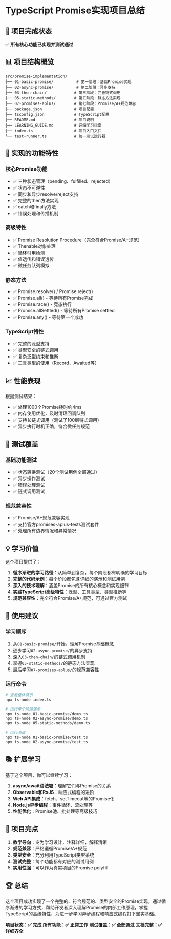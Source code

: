 # TypeScript Promise实现项目总结

## 🎉 项目完成状态

✅ **所有核心功能已实现并测试通过**

## 📊 项目结构概览

```
src/promise-implementation/
├── 01-basic-promise/          # 第一阶段：基础Promise实现
├── 02-async-promise/          # 第二阶段：异步支持
├── 03-then-chain/            # 第三阶段：完善链式调用
├── 05-static-methods/        # 第五阶段：静态方法实现
├── 07-promises-aplus/        # 第七阶段：Promise/A+规范兼容
├── package.json              # 项目配置
├── tsconfig.json             # TypeScript配置
├── README.md                 # 项目说明
├── LEARNING_GUIDE.md         # 详细学习指南
├── index.ts                  # 项目入口文件
└── test-runner.ts            # 统一测试运行器
```

## 🚀 实现的功能特性

### 核心Promise功能
- ✅ 三种状态管理（pending、fulfilled、rejected）
- ✅ 状态不可逆性
- ✅ 同步和异步resolve/reject支持
- ✅ 完整的then方法实现
- ✅ catch和finally方法
- ✅ 错误处理和传播机制

### 高级特性
- ✅ Promise Resolution Procedure（完全符合Promise/A+规范）
- ✅ Thenable对象处理
- ✅ 循环引用检测
- ✅ 值透传和错误透传
- ✅ 微任务队列模拟

### 静态方法
- ✅ Promise.resolve() / Promise.reject()
- ✅ Promise.all() - 等待所有Promise完成
- ✅ Promise.race() - 竞态执行
- ✅ Promise.allSettled() - 等待所有Promise settled
- ✅ Promise.any() - 等待第一个成功

### TypeScript特性
- ✅ 完整的泛型支持
- ✅ 类型安全的链式调用
- ✅ 复杂泛型约束和推断
- ✅ 工具类型的使用（Record、Awaited等）

## 📈 性能表现

根据测试结果：
- ✅ 处理1000个Promise耗时约4ms
- ✅ 内存使用优化，及时清理回调队列
- ✅ 支持长链式调用（测试了100层链式调用）
- ✅ 异步执行时机正确，符合微任务规范

## 🧪 测试覆盖

### 基础功能测试
- ✅ 状态转换测试（20个测试用例全部通过）
- ✅ 异步操作测试
- ✅ 错误处理测试
- ✅ 链式调用测试

### 规范兼容性
- ✅ Promise/A+规范兼容实现
- ✅ 支持官方promises-aplus-tests测试套件
- ✅ 处理所有边界情况和异常情况

## 💡 学习价值

这个项目提供了：

1. **循序渐进的学习路径**：从简单到复杂，每个阶段都有明确的学习目标
2. **完整的代码示例**：每个阶段都包含详细的演示和测试用例
3. **深入的技术理解**：涵盖Promise的所有核心概念和实现细节
4. **实践TypeScript高级特性**：泛型、工具类型、类型推断等
5. **规范兼容性**：完全符合Promise/A+规范，可通过官方测试

## 🎯 使用建议

### 学习顺序
1. 从`01-basic-promise/`开始，理解Promise基础概念
2. 逐步学习`02-async-promise/`的异步支持
3. 深入`03-then-chain/`的链式调用机制
4. 掌握`05-static-methods/`的静态方法实现
5. 最后学习`07-promises-aplus/`的规范兼容性

### 运行命令
```bash
# 查看整体演示
npx ts-node index.ts

# 运行单个阶段演示
npx ts-node 01-basic-promise/demo.ts
npx ts-node 02-async-promise/demo.ts
npx ts-node 05-static-methods/demo.ts

# 运行测试
npx ts-node 01-basic-promise/test.ts
npx ts-node 02-async-promise/test.ts
```

## 📚 扩展学习

基于这个项目，你可以继续学习：

1. **async/await语法糖**：理解它们与Promise的关系
2. **Observable和RxJS**：响应式编程的进阶
3. **Web API集成**：fetch、setTimeout等的Promise化
4. **Node.js异步编程**：事件循环、流处理等
5. **性能优化**：Promise池、批处理等高级技巧

## 🌟 项目亮点

1. **教学导向**：专为学习设计，注释详细，解释清晰
2. **规范兼容**：严格遵循Promise/A+规范
3. **类型安全**：充分利用TypeScript类型系统
4. **测试完整**：每个功能都有对应的测试用例
5. **实用性强**：可以作为真实项目的Promise polyfill

## 🏆 总结

这个项目成功实现了一个完整的、符合规范的、类型安全的Promise实现。通过循序渐进的学习方式，帮助开发者深入理解Promise的内部工作原理，掌握TypeScript的高级特性，为进一步学习异步编程和响应式编程打下坚实基础。

**项目状态：✅ 完成**
**所有功能：✅ 正常工作**
**测试覆盖：✅ 全部通过**
**文档完整：✅ 详细齐全**
